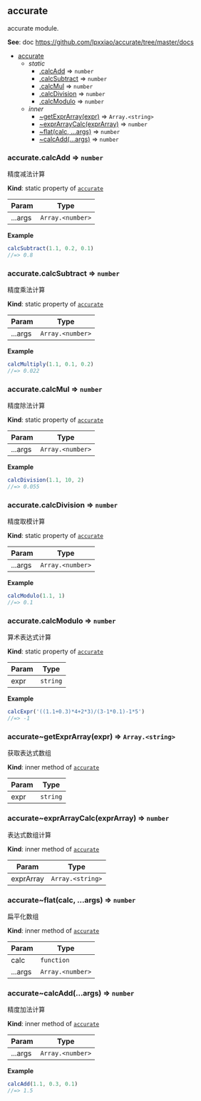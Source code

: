 <a name="module_accurate"></a>

## accurate
<p>accurate module.</p>

**See**: doc https://github.com/Ipxxiao/accurate/tree/master/docs  

* [accurate](#module_accurate)
    * _static_
        * [.calcAdd](#module_accurate.calcAdd) ⇒ <code>number</code>
        * [.calcSubtract](#module_accurate.calcSubtract) ⇒ <code>number</code>
        * [.calcMul](#module_accurate.calcMul) ⇒ <code>number</code>
        * [.calcDivision](#module_accurate.calcDivision) ⇒ <code>number</code>
        * [.calcModulo](#module_accurate.calcModulo) ⇒ <code>number</code>
    * _inner_
        * [~getExprArray(expr)](#module_accurate..getExprArray) ⇒ <code>Array.&lt;string&gt;</code>
        * [~exprArrayCalc(exprArray)](#module_accurate..exprArrayCalc) ⇒ <code>number</code>
        * [~flat(calc, ...args)](#module_accurate..flat) ⇒ <code>number</code>
        * [~calcAdd(...args)](#module_accurate..calcAdd) ⇒ <code>number</code>

<a name="module_accurate.calcAdd"></a>

### accurate.calcAdd ⇒ <code>number</code>
<p>精度减法计算</p>

**Kind**: static property of [<code>accurate</code>](#module_accurate)  

| Param | Type |
| --- | --- |
| ...args | <code>Array.&lt;number&gt;</code> | 

**Example**  
```js
calcSubtract(1.1, 0.2, 0.1)
//=> 0.8
```
<a name="module_accurate.calcSubtract"></a>

### accurate.calcSubtract ⇒ <code>number</code>
<p>精度乘法计算</p>

**Kind**: static property of [<code>accurate</code>](#module_accurate)  

| Param | Type |
| --- | --- |
| ...args | <code>Array.&lt;number&gt;</code> | 

**Example**  
```js
calcMultiply(1.1, 0.1, 0.2)
//=> 0.022
```
<a name="module_accurate.calcMul"></a>

### accurate.calcMul ⇒ <code>number</code>
<p>精度除法计算</p>

**Kind**: static property of [<code>accurate</code>](#module_accurate)  

| Param | Type |
| --- | --- |
| ...args | <code>Array.&lt;number&gt;</code> | 

**Example**  
```js
calcDivision(1.1, 10, 2)
//=> 0.055
```
<a name="module_accurate.calcDivision"></a>

### accurate.calcDivision ⇒ <code>number</code>
<p>精度取模计算</p>

**Kind**: static property of [<code>accurate</code>](#module_accurate)  

| Param | Type |
| --- | --- |
| ...args | <code>Array.&lt;number&gt;</code> | 

**Example**  
```js
calcModulo(1.1, 1)
//=> 0.1
```
<a name="module_accurate.calcModulo"></a>

### accurate.calcModulo ⇒ <code>number</code>
<p>算术表达式计算</p>

**Kind**: static property of [<code>accurate</code>](#module_accurate)  

| Param | Type |
| --- | --- |
| expr | <code>string</code> | 

**Example**  
```js
calcExpr('((1.1+0.3)*4+2*3)/(3-1*0.1)-1*5')
//=> -1
```
<a name="module_accurate..getExprArray"></a>

### accurate~getExprArray(expr) ⇒ <code>Array.&lt;string&gt;</code>
<p>获取表达式数组</p>

**Kind**: inner method of [<code>accurate</code>](#module_accurate)  

| Param | Type |
| --- | --- |
| expr | <code>string</code> | 

<a name="module_accurate..exprArrayCalc"></a>

### accurate~exprArrayCalc(exprArray) ⇒ <code>number</code>
<p>表达式数组计算</p>

**Kind**: inner method of [<code>accurate</code>](#module_accurate)  

| Param | Type |
| --- | --- |
| exprArray | <code>Array.&lt;string&gt;</code> | 

<a name="module_accurate..flat"></a>

### accurate~flat(calc, ...args) ⇒ <code>number</code>
<p>扁平化数组</p>

**Kind**: inner method of [<code>accurate</code>](#module_accurate)  

| Param | Type |
| --- | --- |
| calc | <code>function</code> | 
| ...args | <code>Array.&lt;number&gt;</code> | 

<a name="module_accurate..calcAdd"></a>

### accurate~calcAdd(...args) ⇒ <code>number</code>
<p>精度加法计算</p>

**Kind**: inner method of [<code>accurate</code>](#module_accurate)  

| Param | Type |
| --- | --- |
| ...args | <code>Array.&lt;number&gt;</code> | 

**Example**  
```js
calcAdd(1.1, 0.3, 0.1)
//=> 1.5
```
